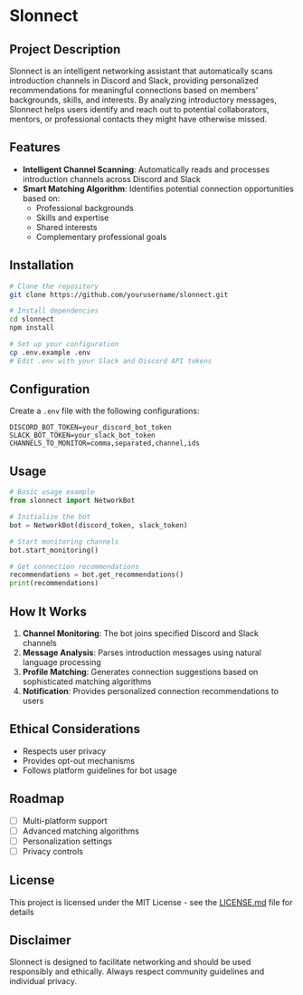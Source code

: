 # Slonnect

## Project Description

Slonnect is an intelligent networking assistant that automatically scans introduction channels in Discord and Slack, providing personalized recommendations for meaningful connections based on members' backgrounds, skills, and interests. By analyzing introductory messages, Slonnect helps users identify and reach out to potential collaborators, mentors, or professional contacts they might have otherwise missed.

## Features

- **Intelligent Channel Scanning**: Automatically reads and processes introduction channels across Discord and Slack
- **Smart Matching Algorithm**: Identifies potential connection opportunities based on:
  - Professional backgrounds
  - Skills and expertise
  - Shared interests
  - Complementary professional goals

## Installation

```bash
# Clone the repository
git clone https://github.com/yourusername/slonnect.git

# Install dependencies
cd slonnect
npm install

# Set up your configuration
cp .env.example .env
# Edit .env with your Slack and Discord API tokens
```

## Configuration

Create a `.env` file with the following configurations:

```
DISCORD_BOT_TOKEN=your_discord_bot_token
SLACK_BOT_TOKEN=your_slack_bot_token
CHANNELS_TO_MONITOR=comma,separated,channel,ids
```

## Usage

```python
# Basic usage example
from slonnect import NetworkBot

# Initialize the bot
bot = NetworkBot(discord_token, slack_token)

# Start monitoring channels
bot.start_monitoring()

# Get connection recommendations
recommendations = bot.get_recommendations()
print(recommendations)
```

## How It Works

1. **Channel Monitoring**: The bot joins specified Discord and Slack channels
2. **Message Analysis**: Parses introduction messages using natural language processing
3. **Profile Matching**: Generates connection suggestions based on sophisticated matching algorithms
4. **Notification**: Provides personalized connection recommendations to users

## Ethical Considerations

- Respects user privacy
- Provides opt-out mechanisms
- Follows platform guidelines for bot usage

## Roadmap

- [ ] Multi-platform support
- [ ] Advanced matching algorithms
- [ ] Personalization settings
- [ ] Privacy controls

## License

This project is licensed under the MIT License - see the [LICENSE.md](LICENSE.md) file for details

## Disclaimer

Slonnect is designed to facilitate networking and should be used responsibly and ethically. Always respect community guidelines and individual privacy.